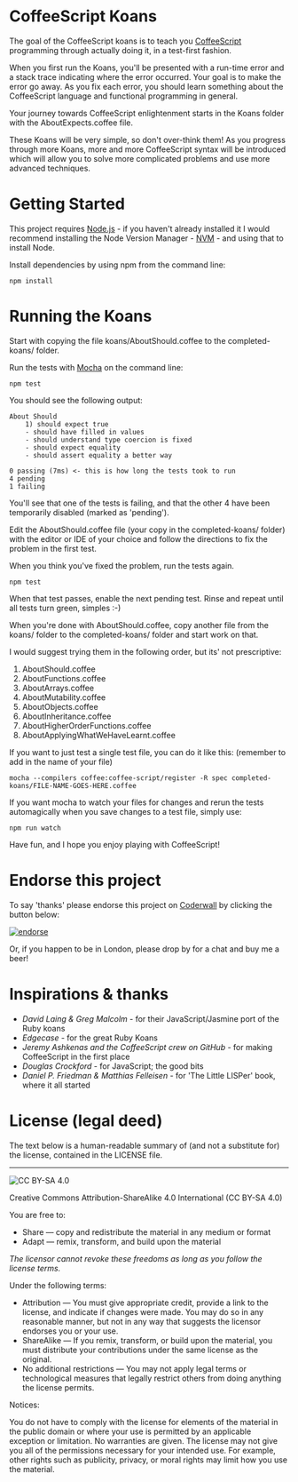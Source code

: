 # CoffeeScript Koans
The goal of the CoffeeScript koans is to teach you [CoffeeScript](http://coffeescript.org/) programming through actually doing it, in a test-first fashion. 

When you first run the Koans, you'll be presented with a run-time error and a stack trace indicating where the error occurred. Your goal is to make the error go away. As you fix each error, you should learn something about the CoffeeScript language and functional programming in general.

Your journey towards CoffeeScript enlightenment starts in the Koans folder with the AboutExpects.coffee file. 

These Koans will be very simple, so don't over-think them! As you progress through more Koans, more and more CoffeeScript syntax will be introduced which will allow you to solve more complicated problems and use more advanced techniques.

# Getting Started

This project requires [Node.js](http://nodejs.org/) - if you haven't already installed it I would recommend installing the Node Version Manager - [NVM](https://github.com/creationix/nvm) - and using that to install Node.
	
Install dependencies by using npm from the command line:
	
	npm install

# Running the Koans

Start with copying the file koans/AboutShould.coffee to the completed-koans/ folder. 

Run the tests with [Mocha](http://visionmedia.github.io/mocha/) on the command line:

	npm test

You should see the following output: 

	About Should
	    1) should expect true
	    - should have filled in values
	    - should understand type coercion is fixed
	    - should expect equality
	    - should assert equality a better way

	0 passing (7ms) <- this is how long the tests took to run
	4 pending
	1 failing

You'll see that one of the tests is failing, and that the other 4 have been temporarily disabled (marked as 'pending').  

Edit the AboutShould.coffee file (your copy in the completed-koans/ folder) with the editor or IDE of your choice and follow the directions to fix the problem in the first test.

When you think you've fixed the problem, run the tests again.

	npm test

When that test passes, enable the next pending test. Rinse and repeat until all tests turn green, simples :-)

When you're done with AboutShould.coffee, copy another file from the koans/ folder to the completed-koans/ folder and start work on that.

I would suggest trying them in the following order, but its' not prescriptive:

1. AboutShould.coffee
1. AboutFunctions.coffee
1. AboutArrays.coffee
1. AboutMutability.coffee
1. AboutObjects.coffee
1. AboutInheritance.coffee
1. AboutHigherOrderFunctions.coffee
1. AboutApplyingWhatWeHaveLearnt.coffee

If you want to just test a single test file, you can do it like this: (remember to add in the name of your file)

	mocha --compilers coffee:coffee-script/register -R spec completed-koans/FILE-NAME-GOES-HERE.coffee

If you want mocha to watch your files for changes and rerun the tests automagically when you save changes to a test file, simply use:

	npm run watch

Have fun, and I hope you enjoy playing with CoffeeScript!

# Endorse this project 
To say 'thanks' please endorse this project on [Coderwall](http://coderwall.com) by clicking the button below:

[![endorse](https://api.coderwall.com/sleepyfox/endorsecount.png)](https://coderwall.com/sleepyfox)

Or, if you happen to be in London, please drop by for a chat and buy me a beer!

# Inspirations & thanks

* _David Laing & Greg Malcolm_ - for their JavaScript/Jasmine port of the Ruby koans
* _Edgecase_ - for the great Ruby Koans
* _Jeremy Ashkenas and the CoffeeScript crew on GitHub_ - for making CoffeeScript in the first place
* _Douglas Crockford_ - for JavaScript; the good bits
* _Daniel P. Friedman & Matthias Felleisen_ - for 'The Little LISPer' book, where it all started

# License (legal deed)

The text below is a human-readable summary of (and not a substitute for) the license, contained in the LICENSE file.

* * * * *

![CC BY-SA 4.0](http://i.creativecommons.org/l/by-sa/3.0/88x31.png)

Creative Commons Attribution-ShareAlike 4.0 International (CC BY-SA 4.0)

You are free to:

* Share — copy and redistribute the material in any medium or format
* Adapt — remix, transform, and build upon the material

_The licensor cannot revoke these freedoms as long as you follow the license terms._

Under the following terms:

* Attribution — You must give appropriate credit, provide a link to the license, and indicate if changes were made. You may do so in any reasonable manner, but not in any way that suggests the licensor endorses you or your use.
* ShareAlike — If you remix, transform, or build upon the material, you must distribute your contributions under the same license as the original.
* No additional restrictions — You may not apply legal terms or technological measures that legally restrict others from doing anything the license permits.

Notices:

You do not have to comply with the license for elements of the material in the public domain or where your use is permitted by an applicable exception or limitation.
No warranties are given. The license may not give you all of the permissions necessary for your intended use. For example, other rights such as publicity, privacy, or moral rights may limit how you use the material.
